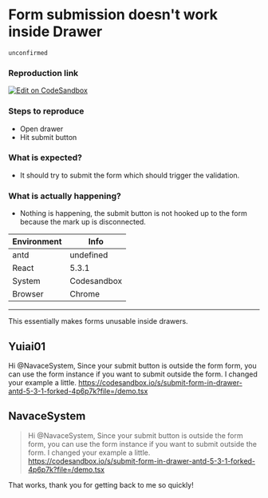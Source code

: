 # Form submission doesn't work inside Drawer

`unconfirmed`

### Reproduction link

[![Edit on CodeSandbox](https://codesandbox.io/static/img/play-codesandbox.svg)](https://codesandbox.io/s/submit-form-in-drawer-antd-5-3-1-forked-fpzbp6?file=/demo.tsx)

### Steps to reproduce

- Open drawer
- Hit submit button

### What is expected?

- It should try to submit the form which should trigger the validation.

### What is actually happening?

- Nothing is happening, the submit button is not hooked up to the form because the mark up is disconnected.

| Environment | Info        |
| ----------- | ----------- |
| antd        | undefined   |
| React       | 5.3.1       |
| System      | Codesandbox |
| Browser     | Chrome      |

---

This essentially makes forms unusable inside drawers.

<!-- generated by ant-design-issue-helper. DO NOT REMOVE -->

## Yuiai01

Hi @NavaceSystem, Since your submit button is outside the form form, you can use the form instance if you want to submit outside the form. I changed your example a little. https://codesandbox.io/s/submit-form-in-drawer-antd-5-3-1-forked-4p6p7k?file=/demo.tsx

## NavaceSystem

> Hi @NavaceSystem, Since your submit button is outside the form form, you can use the form instance if you want to submit outside the form. I changed your example a little. https://codesandbox.io/s/submit-form-in-drawer-antd-5-3-1-forked-4p6p7k?file=/demo.tsx

That works, thank you for getting back to me so quickly!
